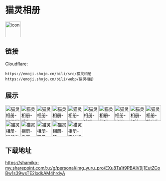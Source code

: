 # 猫灵相册
<img src="https://emoji.shojo.cn/bili/src/猫灵相册/icon.png" width="50" height="50" alt="icon">

## 链接
Cloudflare:
```
https://emoji.shojo.cn/bili/src/猫灵相册
https://emoji.shojo.cn/bili/webp/猫灵相册
```
## 展示
<img src="https://emoji.shojo.cn/bili/src/猫灵相册/猫灵相册-阿巴阿巴.png" width="50" height="50" alt="猫灵相册-阿巴阿巴"><img src="https://emoji.shojo.cn/bili/src/猫灵相册/猫灵相册-爱你.png" width="50" height="50" alt="猫灵相册-爱你"><img src="https://emoji.shojo.cn/bili/src/猫灵相册/猫灵相册-不行.png" width="50" height="50" alt="猫灵相册-不行"><img src="https://emoji.shojo.cn/bili/src/猫灵相册/猫灵相册-馋.png" width="50" height="50" alt="猫灵相册-馋"><img src="https://emoji.shojo.cn/bili/src/猫灵相册/猫灵相册-冲.png" width="50" height="50" alt="猫灵相册-冲"><img src="https://emoji.shojo.cn/bili/src/猫灵相册/猫灵相册-哈喽.png" width="50" height="50" alt="猫灵相册-哈喽"><img src="https://emoji.shojo.cn/bili/src/猫灵相册/猫灵相册-好呀.png" width="50" height="50" alt="猫灵相册-好呀"><img src="https://emoji.shojo.cn/bili/src/猫灵相册/猫灵相册-好耶.png" width="50" height="50" alt="猫灵相册-好耶"><img src="https://emoji.shojo.cn/bili/src/猫灵相册/猫灵相册-加油.png" width="50" height="50" alt="猫灵相册-加油"><img src="https://emoji.shojo.cn/bili/src/猫灵相册/猫灵相册-就是你.png" width="50" height="50" alt="猫灵相册-就是你"><img src="https://emoji.shojo.cn/bili/src/猫灵相册/猫灵相册-猫起来.png" width="50" height="50" alt="猫灵相册-猫起来"><img src="https://emoji.shojo.cn/bili/src/猫灵相册/猫灵相册-委屈.png" width="50" height="50" alt="猫灵相册-委屈"><img src="https://emoji.shojo.cn/bili/src/猫灵相册/猫灵相册-再见.png" width="50" height="50" alt="猫灵相册-再见"><img src="https://emoji.shojo.cn/bili/src/猫灵相册/猫灵相册-赞.png" width="50" height="50" alt="猫灵相册-赞"><img src="https://emoji.shojo.cn/bili/src/猫灵相册/猫灵相册-真的吗.png" width="50" height="50" alt="猫灵相册-真的吗">

## 下载地址

https://shamiko-my.sharepoint.com/:u:/g/personal/img_yuru_pro/EXu8Ta1t9PBAlV9j1EutZCoBw1s39wsTE2IxdkAM4hrdyA
